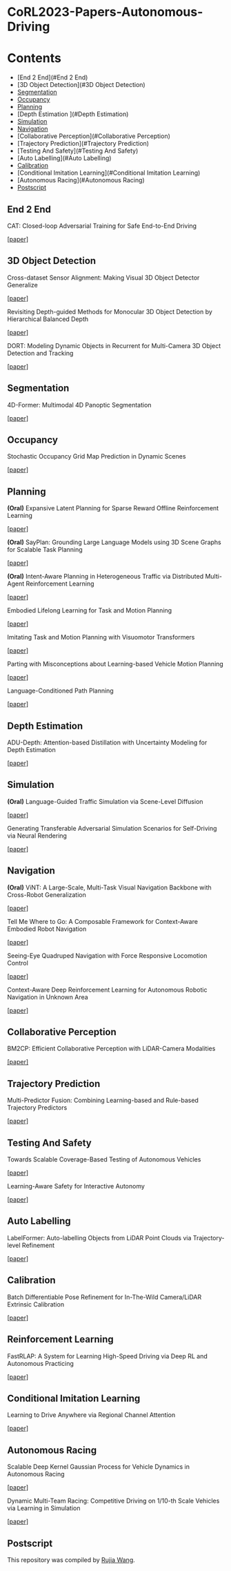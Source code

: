 # CoRL2023-Papers-Autonomous-Driving

# Contents
- [End 2 End](#End 2 End)
- [3D Object Detection](#3D Object Detection)
- [Segmentation ](#Segmentation)
- [Occupancy](#Occupancy)
- [Planning](#Planning)
- [Depth Estimation ](#Depth Estimation)
- [Simulation](#Simulation)
- [Navigation](#Navigation)
- [Collaborative Perception](#Collaborative Perception)
- [Trajectory Prediction](#Trajectory Prediction)
- [Testing And Safety](#Testing And Safety)
- [Auto Labelling](#Auto Labelling)
- [Calibration](#Calibration)
- [Conditional Imitation Learning](#Conditional Imitation Learning)
- [Autonomous Racing](#Autonomous Racing)
- [Postscript](#Postscript)


## End 2 End

CAT: Closed-loop Adversarial Training for Safe End-to-End Driving

[[paper]](https://openreview.net/pdf?id=VtJqMs9ig20)

## 3D Object Detection

Cross-dataset Sensor Alignment: Making Visual 3D Object Detector Generalize

[[paper]](https://openreview.net/pdf?id=dIgCPoy8E3)

Revisiting Depth-guided Methods for Monocular 3D Object Detection by Hierarchical Balanced Depth

[[paper]](https://openreview.net/pdf?id=HCWoFkGe8L4)

DORT: Modeling Dynamic Objects in Recurrent for Multi-Camera 3D Object Detection and Tracking

[[paper]](https://openreview.net/pdf?id=44FPaVRWkbl)

## Segmentation 

4D-Former: Multimodal 4D Panoptic Segmentation

[[paper]](https://openreview.net/pdf?id=XsWGVbPfB4Z)

## Occupancy

Stochastic Occupancy Grid Map Prediction in Dynamic Scenes

[[paper]](https://openreview.net/pdf?id=fSmkKmWM5Ry)

## Planning

**(Oral)** Expansive Latent Planning for Sparse Reward Offline Reinforcement Learning

[[paper]](https://openreview.net/pdf?id=xQx1O7WXSA)

**(Oral)** SayPlan: Grounding Large Language Models using 3D Scene Graphs for Scalable Task Planning 

[[paper]](https://openreview.net/pdf?id=wMpOMO0Ss7a)

**(Oral)** Intent-Aware Planning in Heterogeneous Traffic via Distributed Multi-Agent Reinforcement Learning

[[paper]](https://openreview.net/forum?id=EvuAJ0wD98)

Embodied Lifelong Learning for Task and Motion Planning

[[paper]](https://openreview.net/pdf?id=ZFjgfJb_5c)

Imitating Task and Motion Planning with Visuomotor Transformers

[[paper]](https://openreview.net/pdf?id=QNPuJZyhFE)

Parting with Misconceptions about Learning-based Vehicle Motion Planning 

[[paper]](https://openreview.net/forum?id=o82EXEK5hu6)

Language-Conditioned Path Planning

[[paper]](https://openreview.net/pdf?id=9bK38pUBzU)

## Depth Estimation 

ADU-Depth: Attention-based Distillation with Uncertainty Modeling for Depth Estimation

[[paper]](https://openreview.net/pdf?id=ES_TOp4YJeD)

## Simulation

**(Oral)** Language-Guided Traffic Simulation via Scene-Level Diffusion

[[paper]](https://openreview.net/pdf?id=nKWQnYkkwX)

Generating Transferable Adversarial Simulation Scenarios for Self-Driving via Neural Rendering

[[paper]](https://openreview.net/pdf?id=4uFVn6WHyzo)

## Navigation

**(Oral)** ViNT: A Large-Scale, Multi-Task Visual Navigation Backbone with Cross-Robot Generalization

[[paper]](https://openreview.net/pdf?id=-K7-1WvKO3F)

Tell Me Where to Go: A Composable Framework for Context-Aware Embodied Robot Navigation

[[paper]](https://openreview.net/forum?id=fviZhMCr62)

Seeing-Eye Quadruped Navigation with Force Responsive Locomotion Control 

[[paper]](https://openreview.net/pdf?id=X7okQlJz9M)

Context-Aware Deep Reinforcement Learning for Autonomous Robotic Navigation in Unknown Area

[[paper]](https://openreview.net/pdf?id=kSXh83gWWy)

## Collaborative Perception

BM2CP: Efficient Collaborative Perception with LiDAR-Camera Modalities

[[paper]](https://openreview.net/pdf?id=uJqxFjF1xWp)

## Trajectory Prediction

Multi-Predictor Fusion: Combining Learning-based and Rule-based Trajectory Predictors

[[paper]](https://openreview.net/pdf?id=MF_cS7TCYk)

## Testing And Safety

Towards Scalable Coverage-Based Testing of Autonomous Vehicles 

[[paper]](https://openreview.net/pdf?id=Q9ezhChqnL)

Learning-Aware Safety for Interactive Autonomy

[[paper]](https://openreview.net/pdf?id=0o2JgvlzMUc)

## Auto Labelling

LabelFormer: Auto-labelling Objects from LiDAR Point Clouds via Trajectory-level Refinement

[[paper]](https://openreview.net/forum?id=9cTEQWMo1BF)

## Calibration

Batch Differentiable Pose Refinement for In-The-Wild Camera/LiDAR Extrinsic Calibration

[[paper]](https://openreview.net/forum?id=mTZcxs2O7k)

## Reinforcement Learning

FastRLAP: A System for Learning High-Speed Driving via Deep RL and Autonomous Practicing

[[paper]](https://openreview.net/pdf?id=FRKBdXhkQE0)

## Conditional Imitation Learning

Learning to Drive Anywhere via Regional Channel Attention

[[paper]](https://openreview.net/pdf?id=6a4sECAMCA)

##  Autonomous Racing

Scalable Deep Kernel Gaussian Process for Vehicle Dynamics in Autonomous Racing

[[paper]](https://openreview.net/forum?id=zUiH8UUYDo)

Dynamic Multi-Team Racing: Competitive Driving on 1/10-th Scale Vehicles via Learning in Simulation

[[paper]](https://openreview.net/pdf?id=fvXFBCHVGn)

## Postscript

This repository was compiled by [Rujia Wang](https://github.com/shenxiaowrj).
